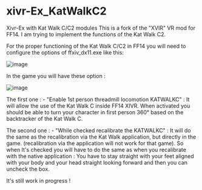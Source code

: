 # xivr-Ex_KatWalkC2
Xivr-Ex with Kat Walk C/C2 modules
This is a fork of the "XVIR" VR mod for FF14.
I am trying to implement the functions of the Kat Walk C2.

For the proper functioning of the Kat Walk C/C2 in FF14 you will need to configure the options of ffxiv_dx11.exe like this:

![image](https://user-images.githubusercontent.com/67097931/231733017-5f7b47e0-f272-4d8a-831a-bf0db0535515.png)

In the game you will have these option : 

![image](https://user-images.githubusercontent.com/67097931/231732785-71ab1917-3775-44ff-a1ea-94f97caba992.png)

The first one : 
      - "Enable 1st person threadmill locomotion KATWALKC" :
          It will allow the use of the Kat Walk C inside FF14 XIVR.
          When activated you should be able to turn your character in first person 360° based on the backtracker of the Kat Walk C.

The second one : 
       - "While checked recalibrate the KATWALKC" :
          It will do the same as the recalibration via the Kat Walk application, but directly in the game.
          (recalibration via the application will not work for that game).
          So when It's checked you will have to do the same as when you recalibrate with the native application :
            You have to stay straight with your feet aligned with your body and your head straight looking forward and then you can uncheck the box.

It's still work in progress !
